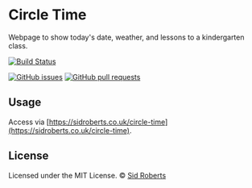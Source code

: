 # Circle Time

Webpage to show today's date, weather, and lessons to a kindergarten class.

[![Build Status](https://img.shields.io/travis/SidRoberts/circle-time/development.svg?style=for-the-badge)](https://travis-ci.org/SidRoberts/circle-time)

[![GitHub issues](https://img.shields.io/github/issues-raw/SidRoberts/circle-time.svg?style=for-the-badge)](https://github.com/SidRoberts/circle-time/issues)
[![GitHub pull requests](https://img.shields.io/github/issues-pr-raw/SidRoberts/circle-time.svg?style=for-the-badge)](https://github.com/SidRoberts/circle-time/pulls)

## Usage

Access via [https://sidroberts.co.uk/circle-time](https://sidroberts.co.uk/circle-time).

## License

Licensed under the MIT License.
© [Sid Roberts](https://github.com/SidRoberts)
